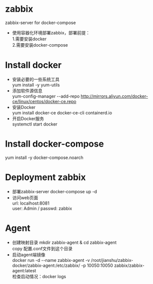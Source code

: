 # zabbix
zabbix-server for docker-compose  

* 使用容器化环境部署zabbix，部署前提：  
1.需要安装docker  
2.需要安装docker-compose  
# Install docker  
* 安装必要的一些系统工具  
  yum install -y yum-utils  
* 添加软件源信息  
  yum-config-manager --add-repo http://mirrors.aliyun.com/docker-ce/linux/centos/docker-ce.repo  
* 安装Docker  
  yum install docker-ce docker-ce-cli containerd.io  
* 开启Docker服务  
  systemctl start docker  
# Install docker-compose  
  yum install -y docker-compose.noarch  
# Deployment zabbix  
* 部署zabbix-server
  docker-compose up -d  
* 访问web页面  
  url: localhost:8081  
  user: Admin / passwd: zabbix  
# Agent  
* 创建映射目录
  mkdir zabbix-agent & cd zabbix-agent  
  copy 配置.conf文件到这个目录  
* 启动agent端镜像  
  docker run -d --name zabbix-agent  -v /root/jianshu/zabbix-docker/zabbix-agent:/etc/zabbix/ -p 10050:10050 zabbix/zabbix-agent:latest  
  检查启动情况：docker logs  
